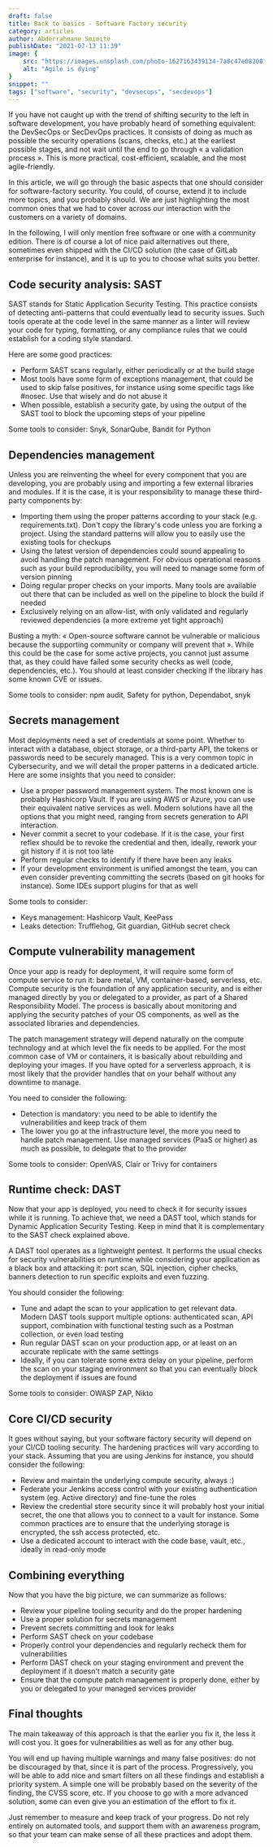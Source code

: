 ```yaml
---
draft: false
title: Back to basics - Software Factory security
category: articles
author: Abderrahmane Smimite
publishDate: "2021-07-13 11:39"
image: {
    src: "https://images.unsplash.com/photo-1627163439134-7a8c47e08208?&fit=crop&w=430&h=240",
    alt: "Agile is dying"
}
snippet: ""
tags: ["software", "security", "devsecops", "secdevops"]
---
```



If you have not caught up with the trend of shifting security to the left in software development, you have probably heard of something equivalent: the DevSecOps or SecDevOps practices. It consists of doing as much as possible the security operations (scans, checks, etc.) at the earliest possible stages, and not wait until the end to go through « a validation process ». This is more practical, cost-efficient, scalable, and the most agile-friendly.

In this article, we will go through the basic aspects that one should consider for software-factory security. You could, of course, extend it to include more topics, and you probably should. We are just highlighting the most common ones that we had to cover across our interaction with the customers on a variety of domains.

In the following, I will only mention free software or one with a community edition. There is of course a lot of nice paid alternatives out there, sometimes even shipped with the CI/CD solution (the case of GitLab enterprise for instance), and it is up to you to choose what suits you better.

## Code security analysis: SAST
SAST stands for Static Application Security Testing. This practice consists of detecting anti-patterns that could eventually lead to security issues. Such tools operate at the code level in the same manner as a linter will review your code for typing, formatting, or any compliance rules that we could establish for a coding style standard.

Here are some good practices:

- Perform SAST scans regularly, either periodically or at the build stage
- Most tools have some form of exceptions management, that could be used to skip false positives, for instance using some specific tags like #nosec. Use that wisely and do not abuse it
- When possible, establish a security gate, by using the output of the SAST tool to block the upcoming steps of your pipeline

Some tools to consider: Snyk, SonarQube, Bandit for Python

## Dependencies management
Unless you are reinventing the wheel for every component that you are developing, you are probably using and importing a few external libraries and modules. If it is the case, it is your responsibility to manage these third-party components by:
- Importing them using the proper patterns according to your stack (e.g. requirements.txt). Don't copy the library's code unless you are forking a project. Using the standard patterns will allow you to easily use the existing tools for checkups
- Using the latest version of dependencies could sound appealing to avoid handling the patch management. For obvious operational reasons such as your build reproducibility, you will need to manage some form of version pinning
- Doing regular proper checks on your imports. Many tools are available out there that can be included as well on the pipeline to block the build if needed
- Exclusively relying on an allow-list, with only validated and regularly reviewed dependencies (a more extreme yet tight approach)

Busting a myth: « Open-source software cannot be vulnerable or malicious because the supporting community or company will prevent that ». While this could be the case for some active projects, you cannot just assume that, as they could have failed some security checks as well (code, dependencies, etc.). You should at least consider checking if the library has some known CVE or issues.

Some tools to consider: npm audit, Safety for python, Dependabot, snyk

## Secrets management
Most deployments need a set of credentials at some point. Whether to interact with a database, object storage, or a third-party API, the tokens or passwords need to be securely managed.
This is a very common topic in Cybersecurity, and we will detail the proper patterns in a dedicated article. Here are some insights that you need to consider:
- Use a proper password management system. The most known one is probably Hashicorp Vault. If you are using AWS or Azure, you can use their equivalent native services as well. Modern solutions have all the options that you might need, ranging from secrets generation to API interaction.
- Never commit a secret to your codebase. If it is the case, your first reflex should be to revoke the credential and then, ideally, rework your git history if it is not too late
- Perform regular checks to identify if there have been any leaks
- If your development environment is unified amongst the team, you can even consider preventing committing the secrets (based on git hooks for instance). Some IDEs support plugins for that as well

Some tools to consider:
- Keys management: Hashicorp Vault, KeePass
- Leaks detection: Trufflehog, Git guardian, GitHub secret check

## Compute vulnerability management
Once your app is ready for deployment, it will require some form of compute service to run it: bare metal, VM, container-based, serverless, etc. Compute security is the foundation of any application security, and is either managed directly by you or delegated to a provider, as part of a Shared Responsibility Model. The process is basically about monitoring and applying the security patches of your OS components, as well as the associated libraries and dependencies.

The patch management strategy will depend naturally on the compute technology and at which level the fix needs to be applied. For the most common case of VM or containers, it is basically about rebuilding and deploying your images. If you have opted for a serverless approach, it is most likely that the provider handles that on your behalf without any downtime to manage.

You need to consider the following:
- Detection is mandatory: you need to be able to identify the vulnerabilities and keep track of them
- The lower you go at the infrastructure level, the more you need to handle patch management. Use managed services (PaaS or higher) as much as possible, to delegate that to the provider

Some tools to consider: OpenVAS, Clair or Trivy for containers

## Runtime check: DAST
Now that your app is deployed, you need to check it for security issues while it is running. To achieve that, we need a DAST tool, which stands for Dynamic Application Security Testing. Keep in mind that it is complementary to the SAST check explained above.

A DAST tool operates as a lightweight pentest. It performs the usual checks for security vulnerabilities on runtime while considering your application as a black box and attacking it: port scan, SQL injection, cipher checks, banners detection to run specific exploits and even fuzzing.

You should consider the following:
- Tune and adapt the scan to your application to get relevant data. Modern DAST tools support multiple options: authenticated scan, API support, combination with functional testing such as a Postman collection, or even load testing
- Run regular DAST scan on your production app, or at least on an accurate replicate with the same settings
- Ideally, if you can tolerate some extra delay on your pipeline, perform the scan on your staging environment so that you can eventually block the deployment if issues are found

Some tools to consider: OWASP ZAP, Nikto

## Core CI/CD security
It goes without saying, but your software factory security will depend on your CI/CD tooling security. The hardening practices will vary according to your stack. Assuming that you are using Jenkins for instance, you should consider the following:
- Review and maintain the underlying compute security, always :)
- Federate your Jenkins access control with your existing authentication system (eg. Active directory) and fine-tune the roles
- Review the credential store security since it will probably host your initial secret, the one that allows you to connect to a vault for instance. Some common practices are to ensure that the underlying storage is encrypted, the ssh access protected, etc.
- Use a dedicated account to interact with the code base, vault, etc., ideally in read-only mode

## Combining everything
Now that you have the big picture, we can summarize as follows:
- Review your pipeline tooling security and do the proper hardening
- Use a proper solution for secrets management
- Prevent secrets committing and look for leaks
- Perform SAST check on your codebase
- Properly control your dependencies and regularly recheck them for vulnerabilities
- Perform DAST check on your staging environment and prevent the deployment if it doesn't match a security gate
- Ensure that the compute patch management is properly done, either by you or delegated to your managed services provider

## Final thoughts
The main takeaway of this approach is that the earlier you fix it, the less it will cost you. It goes for vulnerabilities as well as for any other bug.

You will end up having multiple warnings and many false positives: do not be discouraged by that, since it is part of the process. Progressively, you will be able to add nice and smart filters on all these findings and establish a priority system. A simple one will be probably based on the severity of the finding, the CVSS score, etc. If you choose to go with a more advanced solution, some can even give you an estimation of the effort to fix it.

Just remember to measure and keep track of your progress. Do not rely entirely on automated tools, and support them with an awareness program, so that your team can make sense of all these practices and adopt them.